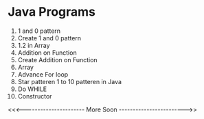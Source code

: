 # Java Programs

1. 1 and 0 pattern
2. Create 1 and 0 pattern
3. 1.2 in Array
4. Addition on Function
5. Create Addition on Function
6.  Array
7.  Advance For loop
8.  Star patteren 1 to 10 patteren in Java
9.  Do WHILE
10.  Constructor









<<<---------------------- More Soon ------------------------>>

